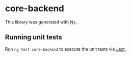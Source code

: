 # core-backend

This library was generated with [Nx](https://nx.dev).

## Running unit tests

Run `ng test core-backend` to execute the unit tests via [Jest](https://jestjs.io).
